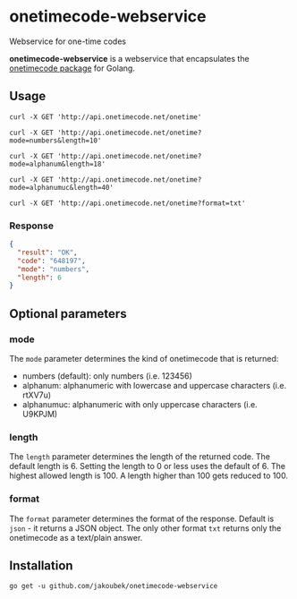 # onetimecode-webservice
Webservice for one-time codes

**onetimecode-webservice** is a webservice that encapsulates the [onetimecode package](https://github.com/jakoubek/onetimecode) for Golang.

## Usage

```
curl -X GET 'http://api.onetimecode.net/onetime'

curl -X GET 'http://api.onetimecode.net/onetime?mode=numbers&length=10'

curl -X GET 'http://api.onetimecode.net/onetime?mode=alphanum&length=18'

curl -X GET 'http://api.onetimecode.net/onetime?mode=alphanumuc&length=40'

curl -X GET 'http://api.onetimecode.net/onetime?format=txt'
```

### Response

```json
{
  "result": "OK",
  "code": "648197",
  "mode": "numbers",
  "length": 6
}
```

## Optional parameters

### mode

The `mode` parameter determines the kind of onetimecode that is returned:

- numbers (default): only numbers (i.e. 123456)
- alphanum: alphanumeric with lowercase and uppercase characters (i.e. rtXV7u)
- alphanumuc: alphanumeric with only uppercase characters (i.e. U9KPJM)

### length

The `length` parameter determines the length of the returned code. The default length is 6. Setting the length to 0 or less uses the default of 6. The highest allowed length is 100. A length higher than 100 gets reduced to 100.

### format

The `format` parameter determines the format of the response. Default is `json` - it returns a JSON object.
The only other format `txt` returns only the onetimecode as a text/plain answer.

## Installation

```
go get -u github.com/jakoubek/onetimecode-webservice
```
